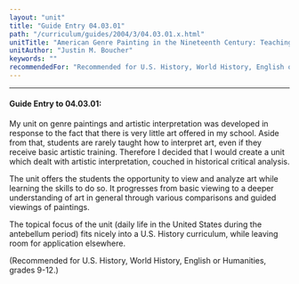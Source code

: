 ```yaml
---
layout: "unit"
title: "Guide Entry 04.03.01"
path: "/curriculum/guides/2004/3/04.03.01.x.html"
unitTitle: "American Genre Painting in the Nineteenth Century: Teaching Artistic Interpretation as a Tool For Critically Viewing History"
unitAuthor: "Justin M. Boucher"
keywords: ""
recommendedFor: "Recommended for U.S. History, World History, English or Humanities, grades 9-12."
---
```

<body>
<hr/>
 <h4>
  Guide Entry to 04.03.01:
 </h4>
 <p>
  My unit on genre paintings and artistic interpretation was developed in response to the fact that there is very little art offered in my school. Aside from that, students are rarely taught how to interpret art, even if they receive basic artistic training. Therefore I decided that I would create a unit which dealt with artistic interpretation, couched in historical critical analysis.
 </p>
<p>
  The unit offers the students the opportunity to view and analyze art while learning the skills to do so. It progresses from basic viewing to a deeper understanding of art in general through various comparisons and guided viewings of paintings.
 </p>
 <p>
  The topical focus of the unit (daily life in the United States during the antebellum period) fits nicely into a U.S. History curriculum, while leaving room for application elsewhere.
 </p>
<p>
  (Recommended for U.S. History, World History, English or Humanities, grades 9-12.)
 </p>

</body>